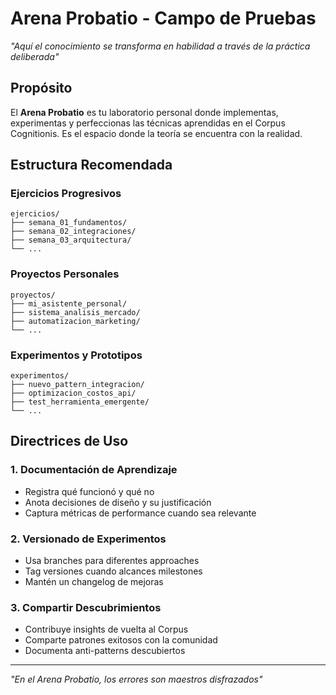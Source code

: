 # Arena Probatio - Campo de Pruebas

*"Aquí el conocimiento se transforma en habilidad a través de la práctica deliberada"*

## Propósito

El **Arena Probatio** es tu laboratorio personal donde implementas, experimentas y perfeccionas las técnicas aprendidas en el Corpus Cognitionis. Es el espacio donde la teoría se encuentra con la realidad.

## Estructura Recomendada

### Ejercicios Progresivos
```
ejercicios/
├── semana_01_fundamentos/
├── semana_02_integraciones/
├── semana_03_arquitectura/
└── ...
```

### Proyectos Personales
```
proyectos/
├── mi_asistente_personal/
├── sistema_analisis_mercado/
├── automatizacion_marketing/
└── ...
```

### Experimentos y Prototipos
```
experimentos/
├── nuevo_pattern_integracion/
├── optimizacion_costos_api/
├── test_herramienta_emergente/
└── ...
```

## Directrices de Uso

### 1. Documentación de Aprendizaje
- Registra qué funcionó y qué no
- Anota decisiones de diseño y su justificación
- Captura métricas de performance cuando sea relevante

### 2. Versionado de Experimentos
- Usa branches para diferentes approaches
- Tag versiones cuando alcances milestones
- Mantén un changelog de mejoras

### 3. Compartir Descubrimientos
- Contribuye insights de vuelta al Corpus
- Comparte patrones exitosos con la comunidad
- Documenta anti-patterns descubiertos

---

*"En el Arena Probatio, los errores son maestros disfrazados"*
